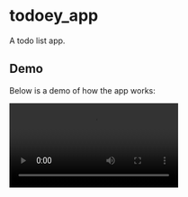 # todoey_app

A todo list app.

## Demo
Below is a demo of how the app works:

<video src="https://github.com/ERFAN-gray/todoey_app/raw/main/assets/videos/Screenrecorder-2024-04-04-04-23-29-297.mp4" controls>
  Your browser does not support the video tag.
</video>
